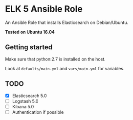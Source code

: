 # ELK 5 Ansible Role

An Ansible Role that installs Elasticsearch on Debian/Ubuntu.

**Tested on Ubuntu 16.04**


## Getting started

Make sure that python:2.7 is installed on the host.

Look at `defaults/main.yml` and `vars/main.yml` for variables.


## TODO

- [x] Elasticsearch 5.0
- [ ] Logstash 5.0
- [ ] Kibana 5.0
- [ ] Authentication if possible
